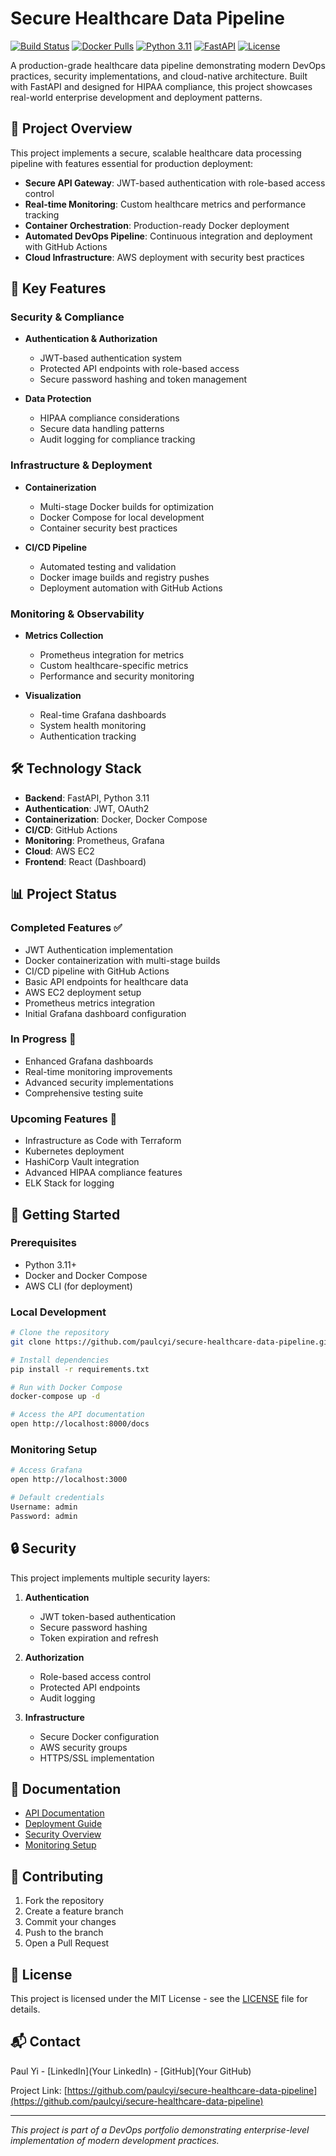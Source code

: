 # Secure Healthcare Data Pipeline

[![Build Status](https://github.com/paulcyi/secure-healthcare-data-pipeline/actions/workflows/ci.yml/badge.svg)](https://github.com/paulcyi/secure-healthcare-data-pipeline/actions)
[![Docker Pulls](https://img.shields.io/docker/pulls/paulyi1/secure-healthcare-data-pipeline)](https://hub.docker.com/r/paulyi1/secure-healthcare-data-pipeline)
[![Python 3.11](https://img.shields.io/badge/python-3.11-blue.svg)](https://www.python.org/downloads/)
[![FastAPI](https://img.shields.io/badge/FastAPI-0.68+-green.svg)](https://fastapi.tiangolo.com)
[![License](https://img.shields.io/badge/License-MIT-blue.svg)](https://opensource.org/licenses/MIT)

A production-grade healthcare data pipeline demonstrating modern DevOps practices, security implementations, and cloud-native architecture. Built with FastAPI and designed for HIPAA compliance, this project showcases real-world enterprise development and deployment patterns.

## 🎯 Project Overview

This project implements a secure, scalable healthcare data processing pipeline with features essential for production deployment:

- **Secure API Gateway**: JWT-based authentication with role-based access control
- **Real-time Monitoring**: Custom healthcare metrics and performance tracking
- **Container Orchestration**: Production-ready Docker deployment
- **Automated DevOps Pipeline**: Continuous integration and deployment with GitHub Actions
- **Cloud Infrastructure**: AWS deployment with security best practices

## 🚀 Key Features

### Security & Compliance
- **Authentication & Authorization**
  - JWT-based authentication system
  - Protected API endpoints with role-based access
  - Secure password hashing and token management
  
- **Data Protection**
  - HIPAA compliance considerations
  - Secure data handling patterns
  - Audit logging for compliance tracking

### Infrastructure & Deployment
- **Containerization**
  - Multi-stage Docker builds for optimization
  - Docker Compose for local development
  - Container security best practices
  
- **CI/CD Pipeline**
  - Automated testing and validation
  - Docker image builds and registry pushes
  - Deployment automation with GitHub Actions

### Monitoring & Observability
- **Metrics Collection**
  - Prometheus integration for metrics
  - Custom healthcare-specific metrics
  - Performance and security monitoring
  
- **Visualization**
  - Real-time Grafana dashboards
  - System health monitoring
  - Authentication tracking

## 🛠️ Technology Stack

- **Backend**: FastAPI, Python 3.11
- **Authentication**: JWT, OAuth2
- **Containerization**: Docker, Docker Compose
- **CI/CD**: GitHub Actions
- **Monitoring**: Prometheus, Grafana
- **Cloud**: AWS EC2
- **Frontend**: React (Dashboard)

## 📊 Project Status

### Completed Features ✅
- JWT Authentication implementation
- Docker containerization with multi-stage builds
- CI/CD pipeline with GitHub Actions
- Basic API endpoints for healthcare data
- AWS EC2 deployment setup
- Prometheus metrics integration
- Initial Grafana dashboard configuration

### In Progress 🔄
- Enhanced Grafana dashboards
- Real-time monitoring improvements
- Advanced security implementations
- Comprehensive testing suite

### Upcoming Features 🎯
- Infrastructure as Code with Terraform
- Kubernetes deployment
- HashiCorp Vault integration
- Advanced HIPAA compliance features
- ELK Stack for logging

## 🚀 Getting Started

### Prerequisites
- Python 3.11+
- Docker and Docker Compose
- AWS CLI (for deployment)

### Local Development
```bash
# Clone the repository
git clone https://github.com/paulcyi/secure-healthcare-data-pipeline.git

# Install dependencies
pip install -r requirements.txt

# Run with Docker Compose
docker-compose up -d

# Access the API documentation
open http://localhost:8000/docs
```

### Monitoring Setup
```bash
# Access Grafana
open http://localhost:3000

# Default credentials
Username: admin
Password: admin
```

## 🔒 Security

This project implements multiple security layers:

1. **Authentication**
   - JWT token-based authentication
   - Secure password hashing
   - Token expiration and refresh

2. **Authorization**
   - Role-based access control
   - Protected API endpoints
   - Audit logging

3. **Infrastructure**
   - Secure Docker configuration
   - AWS security groups
   - HTTPS/SSL implementation

## 📖 Documentation

- [API Documentation](http://localhost:8000/docs)
- [Deployment Guide](./docs/deployment.md)
- [Security Overview](./docs/security.md)
- [Monitoring Setup](./docs/monitoring.md)

## 🤝 Contributing

1. Fork the repository
2. Create a feature branch
3. Commit your changes
4. Push to the branch
5. Open a Pull Request

## 📄 License

This project is licensed under the MIT License - see the [LICENSE](LICENSE) file for details.

## 📬 Contact

Paul Yi - [LinkedIn](Your LinkedIn) - [GitHub](Your GitHub)

Project Link: [https://github.com/paulcyi/secure-healthcare-data-pipeline](https://github.com/paulcyi/secure-healthcare-data-pipeline)

---
*This project is part of a DevOps portfolio demonstrating enterprise-level implementation of modern development practices.*
